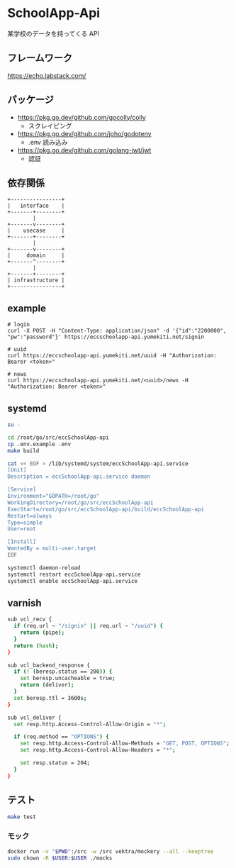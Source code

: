 # SchoolApp-Api

某学校のデータを持ってくる API

## フレームワーク

https://echo.labstack.com/

## パッケージ

- https://pkg.go.dev/github.com/gocolly/colly
  - スクレイピング
- https://pkg.go.dev/github.com/joho/godotenv
  - .env 読み込み
- https://pkg.go.dev/github.com/golang-jwt/jwt
  - 認証

## 依存関係

```
+----------------+
|   interface    |
+-------+--------+
        |
+-------v--------+
|    usecase     |
+-------+--------+
        |
+-------v--------+
|     domain     |
+-------^--------+
        |
+-------+--------+
| infrastructure |
+----------------+
```

## example

```shell
# login
curl -X POST -H "Content-Type: application/json" -d '{"id":"2200000", "pw":"password"}' https://eccschoolapp-api.yumekiti.net/signin

# uuid
curl https://eccschoolapp-api.yumekiti.net/uuid -H "Authorization: Bearer <token>"

# news
curl https://eccschoolapp-api.yumekiti.net/<uuid>/news -H "Authorization: Bearer <token>"
```

## systemd

```sh
su -

cd /root/go/src/eccSchoolApp-api
cp .env.example .env
make build

cat << EOF > /lib/systemd/system/eccSchoolApp-api.service
[Unit]
Description = eccSchoolApp-api.service daemon

[Service]
Environment="GOPATH=/root/go"
WorkingDirectory=/root/go/src/eccSchoolApp-api
ExecStart=/root/go/src/eccSchoolApp-api/build/eccSchoolApp-api
Restart=always
Type=simple
User=root

[Install]
WantedBy = multi-user.target
EOF

systemctl daemon-reload
systemctl restart eccSchoolApp-api.service
systemctl enable eccSchoolApp-api.service
```

## varnish

```sh
sub vcl_recv {
  if (req.url ~ "/signin" || req.url ~ "/uuid") {
    return (pipe);
  }
  return (hash);
}

sub vcl_backend_response {
  if (! (beresp.status == 200)) {
    set beresp.uncacheable = true;
    return (deliver);
  }
  set beresp.ttl = 3600s;
}

sub vcl_deliver {
  set resp.http.Access-Control-Allow-Origin = "*";

  if (req.method == "OPTIONS") {
    set resp.http.Access-Control-Allow-Methods = "GET, POST, OPTIONS";
    set resp.http.Access-Control-Allow-Headers = "*";

    set resp.status = 204;
  }
}
```

## テスト

```sh
make test
```

### モック
  
```sh
docker run -v "$PWD":/src -w /src vektra/mockery --all --keeptree
sudo chown -R $USER:$USER ./mocks
```
